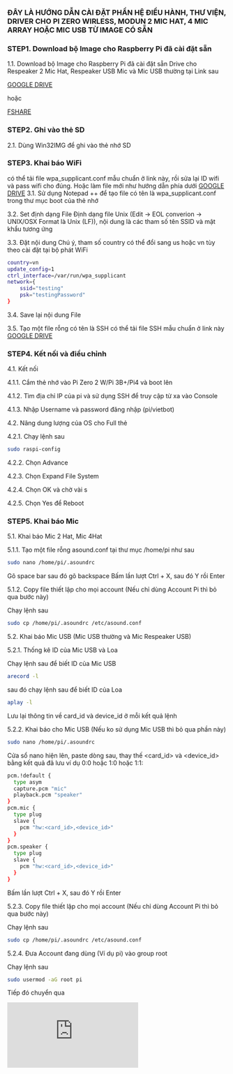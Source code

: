 ### ĐÂY LÀ HƯỚNG DẪN CÀI ĐẶT PHẦN HỆ ĐIỀU HÀNH, THƯ VIỆN, DRIVER CHO PI ZERO WIRLESS, MODUN 2 MIC HAT, 4 MIC ARRAY HOẶC MIC USB TỪ IMAGE CÓ SẴN

### STEP1. Download bộ Image cho Raspberry Pi đã cài đặt sẵn

1.1. Download bộ Image cho Raspberry Pi đã cài đặt sẵn Drive cho Respeaker 2 Mic Hat, Respeaker USB Mic và Mic USB thường tại Link sau

[GOOGLE DRIVE](https://drive.google.com/file/d/1jY3hx7nrfd-ukf4AeMss5YgZkauzemWO/view?usp=sharing)

hoặc

[FSHARE](https://www.fshare.vn/file/WUBPA38PI75U)


### STEP2. Ghi vào thẻ SD

2.1. Dùng Win32IMG để ghi vào thẻ nhớ SD

### STEP3. Khai báo WiFi
có thể tải file wpa_supplicant.conf mẫu chuẩn ở link này, rồi sửa lại ID wifi và pass wifi cho đúng. Hoặc làm file mới như hướng dẫn phía dưới
[GOOGLE DRIVE](https://drive.google.com/file/d/1D2iFC-sP2PUL-RijPmK9yKo3IsgEAvJ8/view?usp=sharing)
3.1. Sử dụng Notepad ++ để tạo file có tên là wpa_supplicant.conf trong thư mục boot của thẻ nhớ

3.2. Set định dạng File
Định dạng file Unix (Edit -> EOL converion -> UNIX/OSX Format là Unix (LF)), nội dung là các tham số tên SSID và mật khẩu tương ứng

3.3. Đặt nội dung
Chú ý, tham số country có thể đổi sang us hoặc vn tùy theo cài đặt tại bộ phát WiFi
```sh
country=vn
update_config=1
ctrl_interface=/var/run/wpa_supplicant
network={
    ssid="testing"
    psk="testingPassword"
}
```
3.4. Save lại nội dung File

3.5. Tạo một file rỗng có tên là SSH
có thể tải file SSH mẫu chuẩn ở link này
[GOOGLE DRIVE](https://drive.google.com/file/d/1QCAYZMTlXJ7Zx3ZW8iKjiXDVuGqZMqTc/view?usp=sharing)


### STEP4. Kết nối và điều chỉnh

4.1. Kết nối

4.1.1. Cắm thẻ nhớ vào Pi Zero 2 W/Pi 3B+/Pi4 và boot lên

4.1.2. Tìm địa chỉ IP của pi và sử dụng SSH để truy cập từ xa vào Console

4.1.3. Nhập Username và password đăng nhập (pi/vietbot)

4.2. Nâng dung lượng của OS cho Full thẻ

4.2.1. Chạy lệnh sau

```sh
sudo raspi-config
```
4.2.2. Chọn Advance

4.2.3. Chọn Expand File System

4.2.4. Chọn OK và chờ vài s

4.2.5. Chọn Yes để Reboot

### STEP5. Khai báo Mic

5.1. Khai báo Mic 2 Hat, Mic 4Hat

5.1.1. Tạo một file rỗng asound.conf tại thư mục /home/pi như sau

```sh
sudo nano /home/pi/.asoundrc
```
Gõ space bar sau đó gõ backspace
Bấm lần lượt Ctrl + X, sau đó Y rồi Enter

5.1.2. Copy file thiết lập cho mọi account (Nếu chỉ dùng Account Pi thì bỏ qua bước này)

Chạy lệnh sau
```sh
sudo cp /home/pi/.asoundrc /etc/asound.conf
```

5.2. Khai báo Mic USB (Mic USB thường và Mic Respeaker USB)

5.2.1. Thống kê ID của Mic USB và Loa 

Chạy lệnh sau để biết ID của Mic USB
```sh
arecord -l
```
sau đó chạy lệnh sau để biết ID của Loa

```sh
aplay -l
```
Lưu lại thông tin về card_id và device_id ở mỗi kết quả lệnh

5.2.2. Khai báo cho Mic USB (Nếu ko sử dụng Mic USB thì bỏ qua phần này)

```sh
sudo nano /home/pi/.asoundrc
```
Cửa sổ nano hiện lên, paste dòng sau, thay thế <card_id> và <device_id> bằng kết quả đã lưu ví dụ 0:0 hoặc 1:0 hoặc 1:1:

```sh
pcm.!default {
  type asym
  capture.pcm "mic"  
  playback.pcm "speaker"  
}
pcm.mic {
  type plug
  slave {
    pcm "hw:<card_id>,<device_id>"
  }
}
pcm.speaker {
  type plug
  slave {
    pcm "hw:<card_id>,<device_id>"
  }
}
```
Bấm lần lượt Ctrl + X, sau đó Y rồi Enter

5.2.3. Copy file thiết lập cho mọi account (Nếu chỉ dùng Account Pi thì bỏ qua bước này)

Chạy lệnh sau
```sh
sudo cp /home/pi/.asoundrc /etc/asound.conf
```
5.2.4. Đưa Account đang dùng (Ví dụ pi) vào group root

Chạy lệnh sau
```sh
sudo usermod -aG root pi
```
Tiếp đó chuyển qua 

![CÀI ĐẶT, CẬP NHẬT PHẦN MỀM](https://github.com/phanmemkhoinghiep/vietbot_online/blob/main/03_software_install_update_guide.md) 

